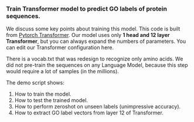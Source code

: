 

### Train Transformer model to predict GO labels of protein sequences.

We discuss some key points about training this model. This code is built from [Pytorch Transformer](https://github.com/huggingface/transformers). Our model uses only **1 head and 12 layer Transformer**, but you can always expand the numbers of parameters. You can edit our Transformer configuration here. 

There is a vocab.txt that was redesign to recognize only amino acids. We did not pre-train the sequences on any Language Model, because this step would require a lot of samples (in the millions). 

The demo script shows:
1. How to train the model.
2. How to test the trained model. 
3. How to perform zeroshot on unseen labels (unimpressive accuracy). 
4. How to extract GO label vectors from layer 12 of Transformer. 





